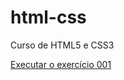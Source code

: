 # html-css
 Curso de HTML5 e CSS3


<a href="https://gustavoreis13.github.io/html-css/Exercicios/ex001/index.html"> Executar o exercício 001 </a>
